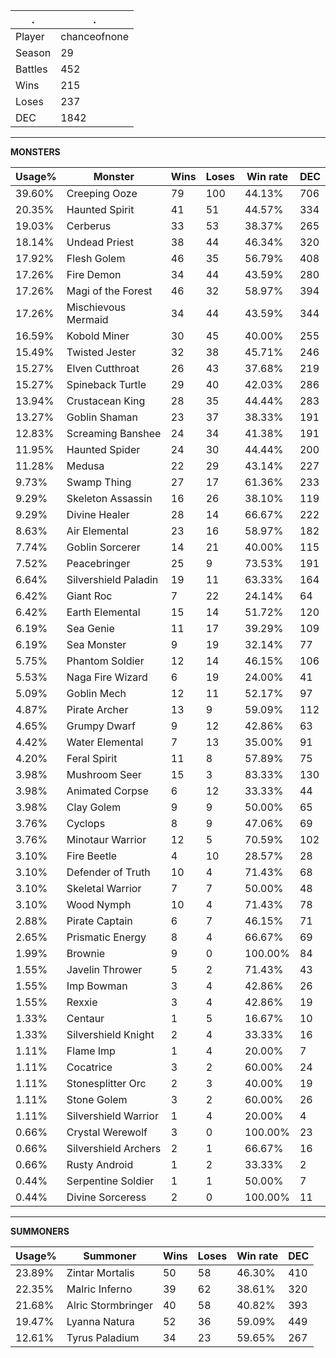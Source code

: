 .|.
|-|-
Player|chanceofnone
Season|29
Battles|452
Wins|215
Loses|237
DEC|1842

---
**MONSTERS**

Usage%|Monster|Wins|Loses|Win rate|DEC|
-|-|-|-|-|-|
39.60%|Creeping Ooze|79|100|44.13%|706|
20.35%|Haunted Spirit|41|51|44.57%|334|
19.03%|Cerberus|33|53|38.37%|265|
18.14%|Undead Priest|38|44|46.34%|320|
17.92%|Flesh Golem|46|35|56.79%|408|
17.26%|Fire Demon|34|44|43.59%|280|
17.26%|Magi of the Forest|46|32|58.97%|394|
17.26%|Mischievous Mermaid|34|44|43.59%|344|
16.59%|Kobold Miner|30|45|40.00%|255|
15.49%|Twisted Jester|32|38|45.71%|246|
15.27%|Elven Cutthroat|26|43|37.68%|219|
15.27%|Spineback Turtle|29|40|42.03%|286|
13.94%|Crustacean King|28|35|44.44%|283|
13.27%|Goblin Shaman|23|37|38.33%|191|
12.83%|Screaming Banshee|24|34|41.38%|191|
11.95%|Haunted Spider|24|30|44.44%|200|
11.28%|Medusa|22|29|43.14%|227|
9.73%|Swamp Thing|27|17|61.36%|233|
9.29%|Skeleton Assassin|16|26|38.10%|119|
9.29%|Divine Healer|28|14|66.67%|222|
8.63%|Air Elemental|23|16|58.97%|182|
7.74%|Goblin Sorcerer|14|21|40.00%|115|
7.52%|Peacebringer|25|9|73.53%|191|
6.64%|Silvershield Paladin|19|11|63.33%|164|
6.42%|Giant Roc|7|22|24.14%|64|
6.42%|Earth Elemental|15|14|51.72%|120|
6.19%|Sea Genie|11|17|39.29%|109|
6.19%|Sea Monster|9|19|32.14%|77|
5.75%|Phantom Soldier|12|14|46.15%|106|
5.53%|Naga Fire Wizard|6|19|24.00%|41|
5.09%|Goblin Mech|12|11|52.17%|97|
4.87%|Pirate Archer|13|9|59.09%|112|
4.65%|Grumpy Dwarf|9|12|42.86%|63|
4.42%|Water Elemental|7|13|35.00%|91|
4.20%|Feral Spirit|11|8|57.89%|75|
3.98%|Mushroom Seer|15|3|83.33%|130|
3.98%|Animated Corpse|6|12|33.33%|44|
3.98%|Clay Golem|9|9|50.00%|65|
3.76%|Cyclops|8|9|47.06%|69|
3.76%|Minotaur Warrior|12|5|70.59%|102|
3.10%|Fire Beetle|4|10|28.57%|28|
3.10%|Defender of Truth|10|4|71.43%|68|
3.10%|Skeletal Warrior|7|7|50.00%|48|
3.10%|Wood Nymph|10|4|71.43%|78|
2.88%|Pirate Captain|6|7|46.15%|71|
2.65%|Prismatic Energy|8|4|66.67%|69|
1.99%|Brownie|9|0|100.00%|84|
1.55%|Javelin Thrower|5|2|71.43%|43|
1.55%|Imp Bowman|3|4|42.86%|26|
1.55%|Rexxie|3|4|42.86%|19|
1.33%|Centaur|1|5|16.67%|10|
1.33%|Silvershield Knight|2|4|33.33%|16|
1.11%|Flame Imp|1|4|20.00%|7|
1.11%|Cocatrice|3|2|60.00%|24|
1.11%|Stonesplitter Orc|2|3|40.00%|19|
1.11%|Stone Golem|3|2|60.00%|26|
1.11%|Silvershield Warrior|1|4|20.00%|4|
0.66%|Crystal Werewolf|3|0|100.00%|23|
0.66%|Silvershield Archers|2|1|66.67%|16|
0.66%|Rusty Android|1|2|33.33%|2|
0.44%|Serpentine Soldier|1|1|50.00%|7|
0.44%|Divine Sorceress|2|0|100.00%|11|

---
**SUMMONERS**

Usage%|Summoner|Wins|Loses|Win rate|DEC|
-|-|-|-|-|-|
23.89%|Zintar Mortalis|50|58|46.30%|410|
22.35%|Malric Inferno|39|62|38.61%|320|
21.68%|Alric Stormbringer|40|58|40.82%|393|
19.47%|Lyanna Natura|52|36|59.09%|449|
12.61%|Tyrus Paladium|34|23|59.65%|267|
